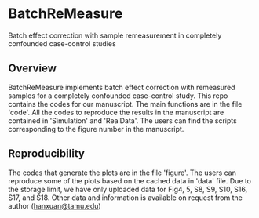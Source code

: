# BatchReMeasure 
Batch effect correction with sample remeasurement in completely confounded case-control studies

## Overview 
BatchReMeasure implements batch effect correction with remeasured samples for a completely confounded case-control study. This repo contains the codes for our manuscript. The main functions are in the file 'code'. All the codes to reproduce the results in the manuscript are contained in 'Simulation' and 'RealData'. The users can find the scripts corresponding to the figure number in the manuscript.

## Reproducibility 
The codes that generate the plots are in the file 'figure'. The users can reproduce some of the plots based on the cached data in 'data' file. Due to the storage limit, we have only uploaded data for Fig4, 5, S8, S9, S10, S16, S17, and S18. Other data and information is available on request from the author (hanxuan@tamu.edu)





